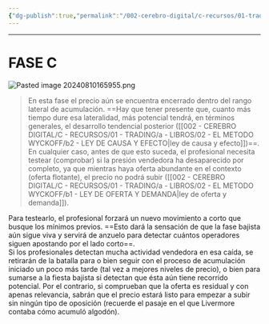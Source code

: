 ```yaml
---
{"dg-publish":true,"permalink":"/002-cerebro-digital/c-recursos/01-trading/a-libros/02-el-metodo-wyckoff/f3-fase-c/"}
---
```


---
# FASE C
![Pasted image 20240810165955.png](/img/user/900%20-%20ANEXO/Pasted%20image%2020240810165955.png)
>En esta fase el precio aún se encuentra encerrado dentro del rango lateral de acumulación. ==Hay que tener presente que, cuanto más tiempo dure esa lateralidad, más potencial tendrá, en términos generales, el desarrollo tendencial posterior ([[002 - CEREBRO DIGITAL/C - RECURSOS/01 - TRADING/a - LIBROS/02 - EL METODO WYCKOFF/b2 - LEY DE CAUSA Y EFECTO\|ley de causa y efecto]])==. En cualquier caso, antes de que esto suceda, el profesional necesita testear (comprobar) si la presión vendedora ha desaparecido por completo, ya que mientras haya oferta abundante en el contexto (oferta flotante), el precio no podrá subir ([[002 - CEREBRO DIGITAL/C - RECURSOS/01 - TRADING/a - LIBROS/02 - EL METODO WYCKOFF/b1 - LEY DE OFERTA Y DEMANDA\|ley de oferta y demanda]]).
>
   Para testearlo, el profesional forzará un nuevo movimiento a corto que busque los mínimos previos. ==Esto dará la sensación de que la fase bajista aún sigue viva y servirá de anzuelo para detectar cuántos operadores siguen apostando por el lado corto==.  
   Si los profesionales detectan mucha actividad vendedora en esa caída, se retirarán de la batalla para o bien seguir con el proceso de acumulación iniciado un poco más tarde (tal vez a mejores niveles de precio), o bien para sumarse a la fiesta bajista si detectan que ésta aún tiene recorrido potencial. Por el contrario, si comprueban que la oferta es residual y con apenas relevancia, sabrán que el precio estará listo para empezar a subir sin ningún tipo de oposición (recuerde el pasaje en el que Livermore contaba cómo acumuló algodón).